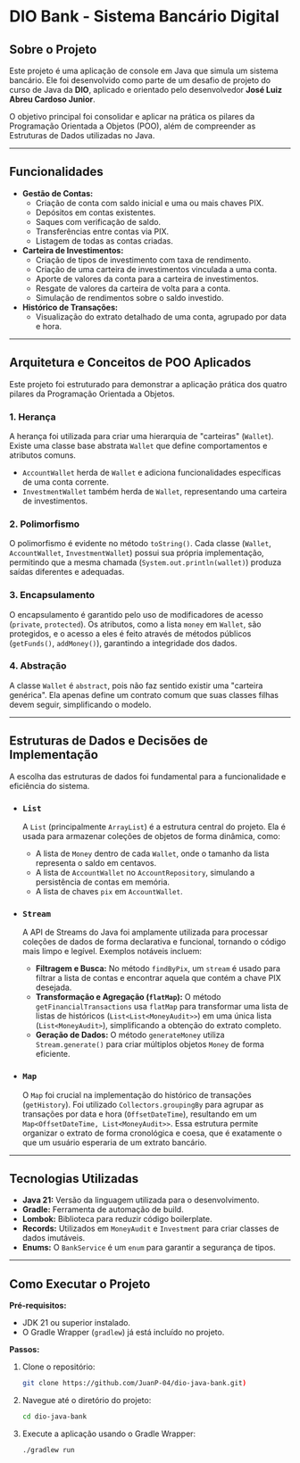 # DIO Bank - Sistema Bancário Digital

## Sobre o Projeto

Este projeto é uma aplicação de console em Java que simula um sistema bancário. Ele foi desenvolvido como parte de um desafio de projeto do curso de Java da **DIO**, aplicado e orientado pelo desenvolvedor **José Luiz Abreu Cardoso Junior**.

O objetivo principal foi consolidar e aplicar na prática os pilares da Programação Orientada a Objetos (POO), além de compreender as Estruturas de Dados utilizadas no Java.

---

## Funcionalidades

* **Gestão de Contas:**
    * Criação de conta com saldo inicial e uma ou mais chaves PIX.
    * Depósitos em contas existentes.
    * Saques com verificação de saldo.
    * Transferências entre contas via PIX.
    * Listagem de todas as contas criadas.
* **Carteira de Investimentos:**
    * Criação de tipos de investimento com taxa de rendimento.
    * Criação de uma carteira de investimentos vinculada a uma conta.
    * Aporte de valores da conta para a carteira de investimentos.
    * Resgate de valores da carteira de volta para a conta.
    * Simulação de rendimentos sobre o saldo investido.
* **Histórico de Transações:**
    * Visualização do extrato detalhado de uma conta, agrupado por data e hora.

---

## Arquitetura e Conceitos de POO Aplicados

Este projeto foi estruturado para demonstrar a aplicação prática dos quatro pilares da Programação Orientada a Objetos.

### 1. Herança
A herança foi utilizada para criar uma hierarquia de "carteiras" (`Wallet`). Existe uma classe base abstrata `Wallet` que define comportamentos e atributos comuns.
* `AccountWallet` herda de `Wallet` e adiciona funcionalidades específicas de uma conta corrente.
* `InvestmentWallet` também herda de `Wallet`, representando uma carteira de investimentos.

### 2. Polimorfismo
O polimorfismo é evidente no método `toString()`. Cada classe (`Wallet`, `AccountWallet`, `InvestmentWallet`) possui sua própria implementação, permitindo que a mesma chamada (`System.out.println(wallet)`) produza saídas diferentes e adequadas.

### 3. Encapsulamento
O encapsulamento é garantido pelo uso de modificadores de acesso (`private`, `protected`). Os atributos, como a lista `money` em `Wallet`, são protegidos, e o acesso a eles é feito através de métodos públicos (`getFunds()`, `addMoney()`), garantindo a integridade dos dados.

### 4. Abstração
A classe `Wallet` é `abstract`, pois não faz sentido existir uma "carteira genérica". Ela apenas define um contrato comum que suas classes filhas devem seguir, simplificando o modelo.

---

## Estruturas de Dados e Decisões de Implementação

A escolha das estruturas de dados foi fundamental para a funcionalidade e eficiência do sistema.

* ### `List`
    A `List` (principalmente `ArrayList`) é a estrutura central do projeto. Ela é usada para armazenar coleções de objetos de forma dinâmica, como:
    * A lista de `Money` dentro de cada `Wallet`, onde o tamanho da lista representa o saldo em centavos.
    * A lista de `AccountWallet` no `AccountRepository`, simulando a persistência de contas em memória.
    * A lista de chaves `pix` em `AccountWallet`.

* ### `Stream`
    A API de Streams do Java foi amplamente utilizada para processar coleções de dados de forma declarativa e funcional, tornando o código mais limpo e legível. Exemplos notáveis incluem:
    * **Filtragem e Busca:** No método `findByPix`, um `stream` é usado para filtrar a lista de contas e encontrar aquela que contém a chave PIX desejada.
    * **Transformação e Agregação (`flatMap`):** O método `getFinancialTransactions` usa `flatMap` para transformar uma lista de listas de históricos (`List<List<MoneyAudit>>`) em uma única lista (`List<MoneyAudit>`), simplificando a obtenção do extrato completo.
    * **Geração de Dados:** O método `generateMoney` utiliza `Stream.generate()` para criar múltiplos objetos `Money` de forma eficiente.

* ### `Map`
    O `Map` foi crucial na implementação do histórico de transações (`getHistory`). Foi utilizado `Collectors.groupingBy` para agrupar as transações por data e hora (`OffsetDateTime`), resultando em um `Map<OffsetDateTime, List<MoneyAudit>>`. Essa estrutura permite organizar o extrato de forma cronológica e coesa, que é exatamente o que um usuário esperaria de um extrato bancário.

---

## Tecnologias Utilizadas

* **Java 21:** Versão da linguagem utilizada para o desenvolvimento.
* **Gradle:** Ferramenta de automação de build.
* **Lombok:** Biblioteca para reduzir código boilerplate.
* **Records:** Utilizados em `MoneyAudit` e `Investment` para criar classes de dados imutáveis.
* **Enums:** O `BankService` é um `enum` para garantir a segurança de tipos.

---

## Como Executar o Projeto

**Pré-requisitos:**
* JDK 21 ou superior instalado.
* O Gradle Wrapper (`gradlew`) já está incluído no projeto.

**Passos:**

1.  Clone o repositório:
    ```bash
    git clone https://github.com/JuanP-04/dio-java-bank.git)
    ```

2.  Navegue até o diretório do projeto:
    ```bash
    cd dio-java-bank
    ```

3.  Execute a aplicação usando o Gradle Wrapper:
    ```bash
    ./gradlew run
    ```
